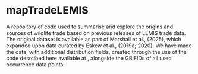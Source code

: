 # mapTradeLEMIS

A repository of code used to summarise and explore the origins and sources of wildlife trade based on previous releases of LEMIS trade data. The original dataset is available as part of Marshall et al., (2025), which expanded upon data curated by Eskew et al., (2019a; 2020). We have made the data, with additional distribution fields, created through the use of the code desrcibed here available at <DATA REPOSITORY DOI HERE>, alongside the GBIFIDs of all used occurrence data points.
